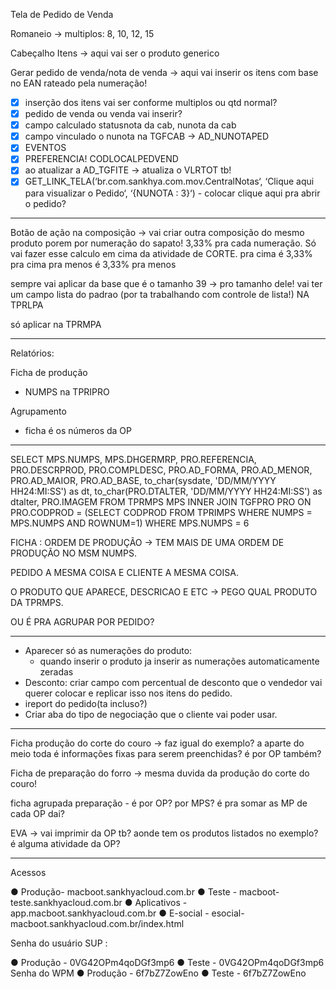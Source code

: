 Tela de Pedido de Venda

Romaneio  → multiplos: 8, 10, 12, 15

Cabeçalho
Itens → aqui vai ser o produto generico

Gerar pedido de venda/nota de venda → aqui vai inserir os itens com base no EAN rateado pela numeração!

- [x] inserção dos itens vai ser conforme multiplos ou qtd normal?
- [x] pedido de venda ou venda vai inserir?
- [x] campo calculado statusnota da cab, nunota da cab
- [x] campo vinculado o nunota na TGFCAB → AD_NUNOTAPED
- [x] EVENTOS
- [x] PREFERENCIA! CODLOCALPEDVEND
- [x] ao atualizar a AD_TGFITE → atualiza o VLRTOT tb!
- [x] GET_LINK_TELA(‘br.com.sankhya.com.mov.CentralNotas‘, ‘Clique aqui para visualizar o Pedido‘, ‘{NUNOTA : 3}‘) - colocar clique aqui pra abrir o pedido?

---

Botão de ação na composição → vai criar outra composição do mesmo produto porem por numeração do sapato! 3,33% pra cada numeração. Só vai fazer esse calculo em cima da atividade de CORTE.
pra cima é 3,33% pra cima
pra menos é 3,33% pra menos

sempre vai aplicar da base que é o tamanho 39 → pro tamanho dele!
vai ter um campo lista do padrao (por ta trabalhando com controle de lista!) NA TPRLPA

só aplicar na TPRMPA

---

Relatórios:

Ficha de produção
- NUMPS na TPRIPRO

Agrupamento
- ficha é os números da OP

---

SELECT 
MPS.NUMPS,
MPS.DHGERMRP,
PRO.REFERENCIA,
PRO.DESCRPROD,
PRO.COMPLDESC,
PRO.AD_FORMA,
PRO.AD_MENOR,
PRO.AD_MAIOR,
PRO.AD_BASE,
to_char(sysdate, 'DD/MM/YYYY HH24:MI:SS') as dt,
to_char(PRO.DTALTER, 'DD/MM/YYYY HH24:MI:SS') as dtalter,
PRO.IMAGEM
FROM TPRMPS MPS
INNER JOIN TGFPRO PRO ON PRO.CODPROD = (SELECT CODPROD FROM TPRIMPS WHERE NUMPS = MPS.NUMPS AND ROWNUM=1)
WHERE MPS.NUMPS = 6

FICHA : ORDEM DE PRODUÇÃO -> TEM MAIS DE UMA ORDEM DE PRODUÇÃO NO MSM NUMPS.

PEDIDO A MESMA COISA E CLIENTE A MESMA COISA.

O PRODUTO QUE APARECE, DESCRICAO E ETC -> PEGO QUAL PRODUTO DA TPRMPS.

OU É PRA AGRUPAR POR PEDIDO? 

---

- Aparecer só as numerações do produto:
	- quando inserir o produto ja inserir as numerações automaticamente zeradas
- Desconto: criar campo com percentual de desconto que o vendedor vai querer colocar e replicar isso nos itens do pedido.
- ireport do pedido(ta incluso?)
- Criar aba do tipo de negociação que o cliente vai poder usar.

---

Ficha produção do corte do couro -> faz igual do exemplo? a aparte do meio toda é informações fixas para serem preenchidas? é por OP também?

Ficha de preparação do forro -> mesma duvida da produção do corte do couro!

ficha agrupada preparação - é por OP? por MPS? é pra somar as MP de cada OP dai?

EVA -> vai imprimir da OP tb? aonde tem os produtos listados no exemplo? é alguma atividade da OP?

---

Acessos

●
 Produção- macboot.sankhyacloud.com.br
●
 Teste - macboot-teste.sankhyacloud.com.br
●
 Aplicativos - app.macboot.sankhyacloud.com.br
●
 E-social - esocial-macboot.sankhyacloud.com.br/index.html



 Senha do usuário SUP :


●
 Produção - 0VG42OPm4qoDGf3mp6
●
 Teste - 0VG42OPm4qoDGf3mp6
 Senha do WPM
●
 Produção - 6f7bZ7ZowEno
●
 Teste - 6f7bZ7ZowEno